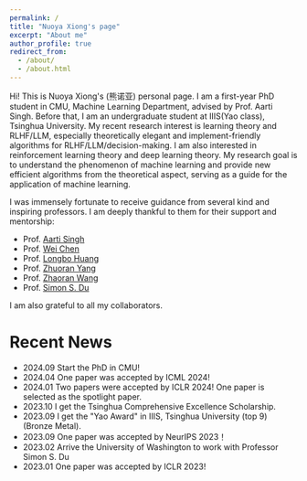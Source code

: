 ```yaml
---
permalink: /
title: "Nuoya Xiong's page"
excerpt: "About me"
author_profile: true
redirect_from: 
  - /about/
  - /about.html
---
```


Hi! This is Nuoya Xiong's (熊诺亚) personal page. I am a first-year PhD student in CMU, Machine Learning Department, advised by Prof. Aarti Singh. Before that, I am an undergraduate student at IIIS(Yao class), Tsinghua University. My recent research interest is learning theory and RLHF/LLM, especially theoretically elegant and implement-friendly algorithms for RLHF/LLM/decision-making. I am also interested in reinforcement learning theory and deep learning theory. My research goal is to understand the phenomenon of machine learning and provide new efficient algorithms from the theoretical aspect, serving as a guide for the application of machine learning. 

I was immensely fortunate to receive guidance from several kind and inspiring professors. I am deeply thankful to them for their support and mentorship:
* Prof. [Aarti Singh](https://www.cs.cmu.edu/~aarti/)
* Prof. [Wei Chen](https://www.microsoft.com/en-us/research/people/weic/)
* Prof. [Longbo Huang](http://people.iiis.tsinghua.edu.cn/~huang/)
* Prof. [Zhuoran Yang](https://scholar.google.com/citations?user=k7NgVSUAAAAJ&hl=en)
* Prof. [Zhaoran Wang](https://zhaoranwang.github.io/)
* Prof. [Simon S. Du](https://simonshaoleidu.com/)

I am also grateful to all my collaborators. 



# Recent News
* 2024.09 Start the PhD in CMU!
* 2024.04 One paper was accepted by ICML 2024! 
* 2024.01 Two papers were accepted by ICLR 2024! One paper is selected as the spotlight paper.
* 2023.10 I get the Tsinghua Comprehensive Excellence Scholarship. 
* 2023.09 I get the "Yao Award" in IIIS, Tsinghua University (top 9) (Bronze Metal).
* 2023.09 One paper was accepted by NeurIPS 2023！
* 2023.02 Arrive the University of Washington to work with Professor Simon S. Du
* 2023.01 One paper was accepted by ICLR 2023!
